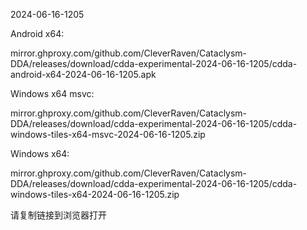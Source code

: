 2024-06-16-1205

Android x64:

mirror.ghproxy.com/github.com/CleverRaven/Cataclysm-DDA/releases/download/cdda-experimental-2024-06-16-1205/cdda-android-x64-2024-06-16-1205.apk

Windows x64 msvc:

mirror.ghproxy.com/github.com/CleverRaven/Cataclysm-DDA/releases/download/cdda-experimental-2024-06-16-1205/cdda-windows-tiles-x64-msvc-2024-06-16-1205.zip

Windows x64:

mirror.ghproxy.com/github.com/CleverRaven/Cataclysm-DDA/releases/download/cdda-experimental-2024-06-16-1205/cdda-windows-tiles-x64-2024-06-16-1205.zip

请复制链接到浏览器打开

